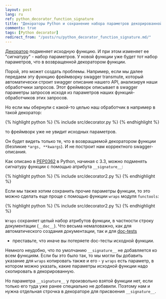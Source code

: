 ```yaml
---
layout: post
lang: ru
ref: python_decorator_function_signature
title: "Декораторы Python и сохранение набора параметров декорированной функции"
comments: true
tags: [Python decorator]
redirect_from: "/posts/ru/python_decorator_function_signature.md/"
---
```


[Декоратор](https://docs.python.org/3/library/doctest.html) подменяет исходную функцию.
И при этом изменяет ее "сигнатуру" - набор параметров.
У новой функции уже будет тот набор параметров, что в возвращенной декоратором 
функции.

Порой, это может создать проблемы.
Например, если мы далее передаем эту фукнцию фреймворку swagger transmute,
который автоматически строит swagger описание нашего API, анализируя наши
обработчики запросов.
Этот фреймворк описывает в swagger параметры запросов исходя из
 параметров наших функций- обработчиков этих запросов.
 
Но если мы обернули с какой-то целью наш обработчик в например в такой декоратор:

{% highlight python %}
{% include src/decorator.py %}
{% endhighlight %} 

то фреймворк уже не увидит исходных параметров.
 
Он будет видеть только те, что в возвращаемой
декоратором функции (безликие `*args, **kwargs`).
И не построит нам корректного swagger-описания.

Как описано в
[PEP0362](https://www.python.org/dev/peps/pep-0362/#visualizing-callable-objects-signature)
в Python, начиная с 3.3, можно подменять сигнатуру функции с помощью 
атрибута `__signature__`:

{% highlight python %}
{% include src/decorator2.py %}
{% endhighlight %}

Если мы также хотим сохранить прочие параметры функции, то это можно сделать
еще проще с помощью функции `wraps` модуля `functools`:

{% highlight python %}
{% include src/decorator2.py %}
{% endhighlight %}

`Wraps` сохраняет целый набор атрибутов функции, в частности строку документации
(`__doc__`).
Что весьма немаловажно, как для автоматического создания документации,
так и для [doc-tests](https://docs.python.org/3/library/doctest.html) 
- преставьте, что иначе вы потеряете doc-тесты исходной функции.

Немного неудобно, что по умолчанию `__signature__` не добавляется ко всем 
функциям. Если бы это было так, то мы могли бы добавить указание для `wraps` 
копировать также и его - у `wraps` есть параметр, в котором можно указать, 
какие параметры исходной функции надо скопировать в декорированную. 

Но параметра `__signature__` у произвольно взятой функции нет, если только его 
туда уже ранее специально не добавили.
Поэтому нам и нужна отдельная строчка в декораторе для присвоения `__signature__`.
